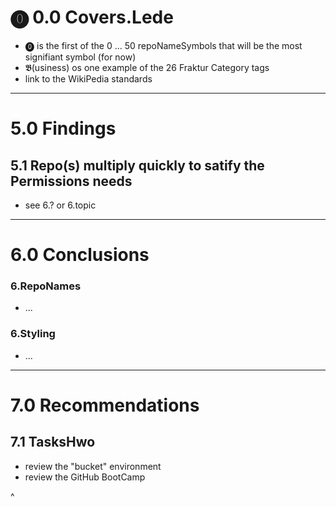 # ⓿ 0.0 Covers.Lede

* ⓿ is the first of the 0 ... 50 repoNameSymbols that will be the most signifiant symbol (for now)
* 𝕭(usiness) os one example of the 26 Fraktur Category tags
* link to the WikiPedia standards

<hr>

# 5.0 Findings

## 5.1 Repo(s) multiply quickly to satify the Permissions needs
* see 6.? or 6.topic

<hr>

# 6.0 Conclusions

### 6.RepoNames
* ...

### 6.Styling
* ...

<hr>

# 7.0 Recommendations
## 7.1 TasksHwo
* review the "bucket" environment
* review the GitHub BootCamp

^
